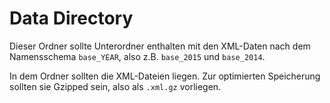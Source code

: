 # Data Directory

Dieser Ordner sollte Unterordner enthalten mit den XML-Daten nach dem Namensschema `base_YEAR`, also z.B. `base_2015` und `base_2014`.

In dem Ordner sollten die XML-Dateien liegen. Zur optimierten Speicherung sollten sie Gzipped sein, also als `.xml.gz` vorliegen.
